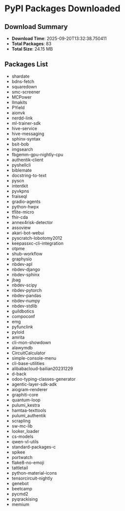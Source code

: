 # PyPI Packages Downloaded

## Download Summary
- **Download Time**: 2025-09-20T13:32:38.750411
- **Total Packages**: 83
- **Total Size**: 24.15 MB

## Packages List
- shardate
- bdns-fetch
- squaredown
- smc-screener
- MCPower
- llmakits
- PYield
- aionvk
- nerdd-link
- ml-trainer-sdk
- hive-service
- hive-messaging
- sphinx-syntax
- bsit-bob
- imgsearch
- fbgemm-gpu-nightly-cpu
- authentik-client
- pyshellcli
- biblemate
- docstring-to-text
- pyscn
- intentkit
- pyvkpns
- fraiseql
- gradio-agents
- python-hwpx
- tflite-micro
- fhir-cda
- annex4risk-detector
- assoview
- akari-bot-webui
- pyscratch-lobotomy2012
- keepassxc-cli-integration
- otpme
- shub-workflow
- graphysio
- nbdev-apl
- nbdev-django
- nbdev-sphinx
- jbag
- nbdev-scipy
- nbdev-pytorch
- nbdev-pandas
- nbdev-numpy
- nbdev-stdlib
- guildbotics
- compoconf
- emg
- pyfunclink
- pyloid
- amrita
- cli-mon-showdown
- alawymdb
- CircuitCalculator
- simple-console-menu
- cli-base-utilities
- alibabacloud-bailian20231229
- d-back
- odoo-typing-classes-generator
- agentic-layer-sdk-adk
- aiogram-renderer
- graphiti-core
- quantum-loop
- pulumi_kestra
- hamtaa-texttools
- pulumi_authentik
- scrapling
- sw-mc-lib
- looker_loader
- cs-models
- qwen-vl-utils
- standard-packages-c
- spikee
- portwatch
- flake8-no-emoji
- tattletail
- python-material-icons
- tensorcircuit-nightly
- genebot
- beetcamp
- pycmd2
- pyqrackising
- memium
